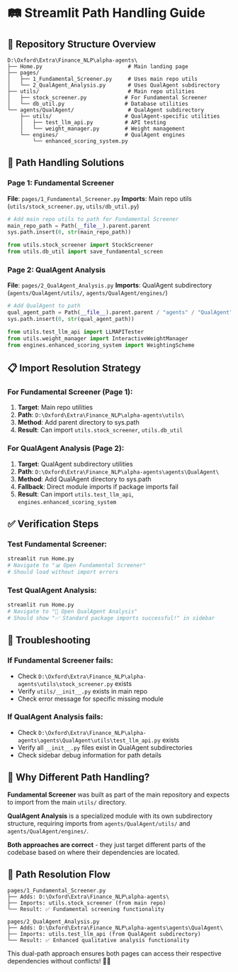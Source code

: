 # 🛤️ Streamlit Path Handling Guide

## 📂 **Repository Structure Overview**

```
D:\Oxford\Extra\Finance_NLP\alpha-agents\
├── Home.py                           # Main landing page
├── pages/
│   ├── 1_Fundamental_Screener.py     # Uses main repo utils
│   └── 2_QualAgent_Analysis.py       # Uses QualAgent subdirectory
├── utils/                            # Main repo utilities
│   ├── stock_screener.py            # For Fundamental Screener
│   └── db_util.py                   # Database utilities
└── agents/QualAgent/                 # QualAgent subdirectory
    ├── utils/                       # QualAgent-specific utilities
    │   ├── test_llm_api.py          # API testing
    │   └── weight_manager.py        # Weight management
    └── engines/                     # QualAgent engines
        └── enhanced_scoring_system.py
```

## 🔧 **Path Handling Solutions**

### **Page 1: Fundamental Screener**
**File**: `pages/1_Fundamental_Screener.py`
**Imports**: Main repo utils (`utils/stock_screener.py`, `utils/db_util.py`)

```python
# Add main repo utils to path for Fundamental Screener
main_repo_path = Path(__file__).parent.parent
sys.path.insert(0, str(main_repo_path))

from utils.stock_screener import StockScreener
from utils.db_util import save_fundamental_screen
```

### **Page 2: QualAgent Analysis**
**File**: `pages/2_QualAgent_Analysis.py`
**Imports**: QualAgent subdirectory (`agents/QualAgent/utils/`, `agents/QualAgent/engines/`)

```python
# Add QualAgent to path
qual_agent_path = Path(__file__).parent.parent / "agents" / "QualAgent"
sys.path.insert(0, str(qual_agent_path))

from utils.test_llm_api import LLMAPITester
from utils.weight_manager import InteractiveWeightManager
from engines.enhanced_scoring_system import WeightingScheme
```

## 📋 **Import Resolution Strategy**

### **For Fundamental Screener (Page 1)**:
1. **Target**: Main repo utilities
2. **Path**: `D:\Oxford\Extra\Finance_NLP\alpha-agents\utils\`
3. **Method**: Add parent directory to sys.path
4. **Result**: Can import `utils.stock_screener`, `utils.db_util`

### **For QualAgent Analysis (Page 2)**:
1. **Target**: QualAgent subdirectory utilities
2. **Path**: `D:\Oxford\Extra\Finance_NLP\alpha-agents\agents\QualAgent\`
3. **Method**: Add QualAgent directory to sys.path
4. **Fallback**: Direct module imports if package imports fail
5. **Result**: Can import `utils.test_llm_api`, `engines.enhanced_scoring_system`

## ✅ **Verification Steps**

### **Test Fundamental Screener**:
```bash
streamlit run Home.py
# Navigate to "📊 Open Fundamental Screener"
# Should load without import errors
```

### **Test QualAgent Analysis**:
```bash
streamlit run Home.py
# Navigate to "🧠 Open QualAgent Analysis"
# Should show "✅ Standard package imports successful!" in sidebar
```

## 🚨 **Troubleshooting**

### **If Fundamental Screener fails**:
- Check `D:\Oxford\Extra\Finance_NLP\alpha-agents\utils\stock_screener.py` exists
- Verify `utils/__init__.py` exists in main repo
- Check error message for specific missing module

### **If QualAgent Analysis fails**:
- Check `D:\Oxford\Extra\Finance_NLP\alpha-agents\agents\QualAgent\utils\test_llm_api.py` exists
- Verify all `__init__.py` files exist in QualAgent subdirectories
- Check sidebar debug information for path details

## 🎯 **Why Different Path Handling?**

**Fundamental Screener** was built as part of the main repository and expects to import from the main `utils/` directory.

**QualAgent Analysis** is a specialized module with its own subdirectory structure, requiring imports from `agents/QualAgent/utils/` and `agents/QualAgent/engines/`.

**Both approaches are correct** - they just target different parts of the codebase based on where their dependencies are located.

## 🔄 **Path Resolution Flow**

```
pages/1_Fundamental_Screener.py
├── Adds: D:\Oxford\Extra\Finance_NLP\alpha-agents\
├── Imports: utils.stock_screener (from main repo)
└── Result: ✅ Fundamental screening functionality

pages/2_QualAgent_Analysis.py
├── Adds: D:\Oxford\Extra\Finance_NLP\alpha-agents\agents\QualAgent\
├── Imports: utils.test_llm_api (from QualAgent subdirectory)
└── Result: ✅ Enhanced qualitative analysis functionality
```

This dual-path approach ensures both pages can access their respective dependencies without conflicts! 🎯✅